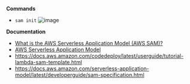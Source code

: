 **Commands**

- `sam init` ![image](https://user-images.githubusercontent.com/5598150/194959241-e345d6ee-dcd1-4e2d-b94d-0b22d8a27051.png)

**Documentation**
- [What is the AWS Serverless Application Model (AWS SAM)?](https://docs.aws.amazon.com/serverless-application-model/latest/developerguide/what-is-sam.html)
- [AWS Serverless Application Model](https://aws.amazon.com/serverless/sam/)
- https://docs.aws.amazon.com/codedeploy/latest/userguide/tutorial-lambda-sam-template.html
- https://docs.aws.amazon.com/serverless-application-model/latest/developerguide/sam-specification.html